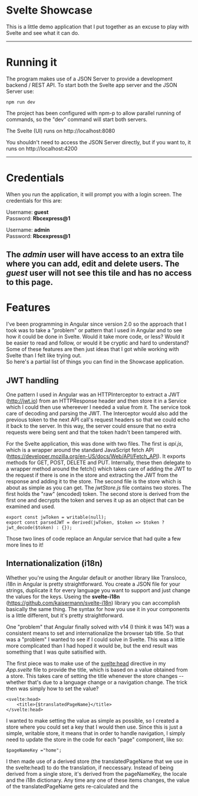 # Svelte Showcase

This is a little demo application that I put together as an excuse to play with Svelte and see what it can do.

---

# Running it

The program makes use of a JSON Server to provide a development backend / REST API.  To start both the Svelte app server and the JSON Server use:
```
npm run dev
```
The project has been configured with npm-p to allow parallel running of commands, so the "dev" command will start both servers.

The Svelte (UI) runs on http://localhost:8080

You shouldn't need to access the JSON Server directly, but if you want to, it runs on http://localhost:4200

---

# Credentials

When you run the application, it will prompt you with a login screen.  The credentials for this are:

Username: **guest**  
Password: **Rbcexpress@1**

Username: **admin**  
Password: **Rbcexpress@1**

The *admin* user will have access to an extra tile where you can add, edit and delete users.  The *guest* user will not see this tile and has no access to this page.
---

# Features

I've been programming in Angular since version 2.0 so the approach that I took was to take a "problem" or pattern that I used in Angular and to see how it could be done in Svelte.  Would it take more code, or less?  Would it be easier to read and follow, or would it be cryptic and hard to understand?  Some of these features are then just ideas that I got while working with Svelte than I felt like trying out.  
So here's a partial list of things you can find in the Showcase application.

## JWT handling

One pattern I used in Angular was an HTTPInterceptor to extract a JWT (http://jwt.io) from an HTTPResponse header and then store it in a Service which I could then use whereever I needed a value from it.  The service took care of decoding and parsing the JWT.  The Interceptor would also add the previous token to the next API call's request headers so that we could echo it back to the server.  In this way, the server could ensure that no extra requests were being sent and that the token hadn't been tampered with.

For the Svelte application, this was done with two files.  The first is *api.js*, which is a wrapper around the standard JavaScript fetch API (https://developer.mozilla.org/en-US/docs/Web/API/Fetch_API).  It exports methods for GET, POST, DELETE and PUT.  Internally, these then delegate to a wrapper method around the fetch() which takes care of adding the JWT to the request if there is one in the store and extracting the JWT from the response and adding it to the store.  The second file is the store which is about as simple as you can get.  The *jwtStore.js* file contains two stores.  The first holds the "raw" (encoded) token.  The second store is derived from the first one and decrypts the token and serves it up as an object that can be examined and used.
```
export const jwToken = writable(null);  
export const parsedJWT = derived(jwToken, $token => $token ? jwt_decode($token) : {});
```
Those two lines of code replace an Angular service that had quite a few more lines to it!

## Internationalization (i18n)

Whether you're using the Angular default or another library like Transloco, i18n in Angular is pretty straightforward.  You create a JSON file for your strings, duplicate it for every language you want to support and just change the values for the keys.  Useing the **svelte-i18n** (https://github.com/kaisermann/svelte-i18n) library you can accomplish basically the same thing.  The syntax for how you use it in your components is a little different, but it's pretty straightforward.

One "problem" that Angular finally solved with v14 (I think it was 14?) was a consistent means to set and internationalize the browser tab title.  So that was a "problem" I wanted to see if I could solve in Svelte.  This was a little more complicated than I had hoped it would be, but the end result was something that I was quite satisified with.

The first piece was to make use of the <svelte:head> directive in my *App.svelte* file to provide the title, which is based on a value obtained from a store.  This takes care of setting the title whenever the store changes -- whether that's due to a language change or a navigation change.  The trick then was simply how to set the value?  
```
<svelte:head>
	<title>{$translatedPageName}</title>
</svelte:head>
```  
I wanted to make setting the value as simple as possible, so I created a store where you could set a key that I would then use.  Since this is just a simple, writable store, it means that in order to handle navigation, I simply need to update the store in the code for each "page" component, like so:  
```
$pageNameKey ="home";
```  
I then made use of a derived store (the translatedPageName that we use in the svelte:head) to do the translation, if neccessary.  Instead of being derived from a single store, it's derived from the pageNameKey, the locale and the i18n dictionary.  Any time any one of these items changes, the value of the translatedPageName gets re-calculated and the <title> updates!  The code for the two stores is in *titleStore.js*.

Similar to the JWT solution, the Svelte store proves to be very powerful feature.  They provide the *singleton* behaviour of an Angular Service, but generally require much less code to write.  Instead of adding them to a component via dependency injection, you simply import them and use them with $name-of-store.

## CSS Variables for theming

This wasn't something I've done before in Angular, but rather, something that I just wanted to play with and see how it works.  The basic idea was "how easy/hard would it be to implement light/dark themes using CSS Variables?"  As an added bonus, I also wanted to see if I could somehow make it cleaner with SASS.

The result works well and doesn't feel too "clunky".  Basically, the solution involved only a few parts.

In the *global.css* file, I defined my CSS variables.  I then made a *global.scss* file where I assigned each of those CSS variables to a SASS varible (for ease of use, because the CSS variable syntax is kind of cumbersome).  Then, I just needed to add some code to toggle the modes, which is just a simple assignment to the CSS variables to change their values.  The code for the re-assignment was done in the *Header.js* since that's where I put the toggle button.  When you click the button, the CSS variables are updated via JavaScript.  The SASS variables (more like an alias, really) gets updated and the code then updates in the template to use the new values.

I used a similar trick (again in the *Header.js*) to space out the icons in the header.  I wanted to left-justify them but space them out evenly.  So I defined a max-width based on the number of buttons present.  This number is another CSS variable that I use in a CSS calc() to determine the max-width of a *div* element which I then use a flex "space-between" on.  I'm sure there are other (probably simpler) ways to accomplish this, but it was mostly a proof-of-concept for ways in which to use CSS variables.  The relevanet code is:
```
    $: if ($currentUser) {
        let root = document.querySelector(':root');
        root.style.setProperty('--header-icons',  4);
    } else {
        let root = document.querySelector(':root');
        root.style.setProperty('--header-icons',  2);
    }
```
This uses the Svelte "make statment reactive" syntax of **$:** to check if a user is logged in or not.  If they are logged in, then there are 4 buttons present and if the user is not logged on, then only 2 buttons will be present.  If this were a "real" application, I'd probably have an object with a bunch of booleans to track the on/off state of each button and have code that counts how buttons are currently visible.  This button state would be a store and so I'd use that instead of looking at the $currentUser.
